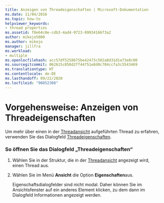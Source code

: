 ```yaml
---
title: Anzeigen von Threadeigenschaften | Microsoft-Dokumentation
ms.date: 11/04/2016
ms.topic: how-to
helpviewer_keywords:
- thread properties
ms.assetid: f0e64c0e-cdb3-4ad4-9723-09934166f3a2
author: mikejo5000
ms.author: mikejo
manager: jillfra
ms.workload:
- multiple
ms.openlocfilehash: acc57df5258675be42473c502a8d31d1a73e8c00
ms.sourcegitcommit: 062615c058d2ff44751e8d0c704ccfa3c5543469
ms.translationtype: HT
ms.contentlocale: de-DE
ms.lasthandoff: 09/22/2020
ms.locfileid: "90852308"
---
```

# <a name="how-to-display-thread-properties"></a>Vorgehensweise: Anzeigen von Threadeigenschaften
Um mehr über einen in der [Threadansicht](../debugger/threads-view.md) aufgeführten Thread zu erfahren, verwenden Sie das Dialogfeld [Threadeigenschaften](../debugger/thread-properties-dialog-box.md).

### <a name="to-open-a-thread-properties-dialog-box"></a>So öffnen Sie das Dialogfeld „Threadeigenschaften“

1. Wählen Sie in der Struktur, die in der [Threadansicht](../debugger/threads-view.md) angezeigt wird, einen Thread aus.

2. Wählen Sie im Menü **Ansicht** die Option **Eigenschaften**aus.

   Eigenschaftsdialogfelder sind nicht modal. Daher können Sie im Ansichtsfenster auf ein anderes Element klicken, zu dem dann im Dialogfeld Informationen angezeigt werden.